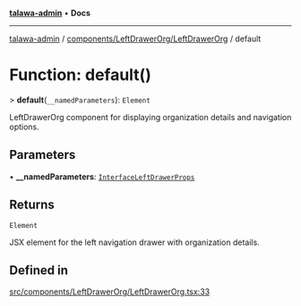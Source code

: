 [**talawa-admin**](../../../../README.md) • **Docs**

***

[talawa-admin](../../../../modules.md) / [components/LeftDrawerOrg/LeftDrawerOrg](../README.md) / default

# Function: default()

\> **default**(`__namedParameters`): `Element`

LeftDrawerOrg component for displaying organization details and navigation options.

## Parameters

• **\_\_namedParameters**: [`InterfaceLeftDrawerProps`](../interfaces/InterfaceLeftDrawerProps.md)

## Returns

`Element`

JSX element for the left navigation drawer with organization details.

## Defined in

[src/components/LeftDrawerOrg/LeftDrawerOrg.tsx:33](https://github.com/PalisadoesFoundation/talawa-admin/blob/6393648179f5fe59037f42564a6a7bc1ca4e7f9d/src/components/LeftDrawerOrg/LeftDrawerOrg.tsx#L33)

